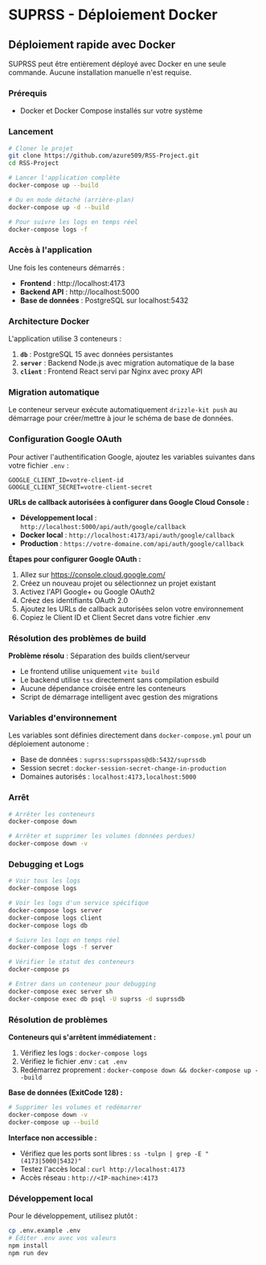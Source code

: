 # SUPRSS - Déploiement Docker

## Déploiement rapide avec Docker

SUPRSS peut être entièrement déployé avec Docker en une seule commande. Aucune installation manuelle n'est requise.

### Prérequis

- Docker et Docker Compose installés sur votre système

### Lancement

```bash
# Cloner le projet
git clone https://github.com/azure509/RSS-Project.git
cd RSS-Project

# Lancer l'application complète
docker-compose up --build

# Ou en mode détaché (arrière-plan)
docker-compose up -d --build

# Pour suivre les logs en temps réel
docker-compose logs -f
```

### Accès à l'application

Une fois les conteneurs démarrés :

- **Frontend** : http://localhost:4173
- **Backend API** : http://localhost:5000
- **Base de données** : PostgreSQL sur localhost:5432

### Architecture Docker

L'application utilise 3 conteneurs :

1. **`db`** : PostgreSQL 15 avec données persistantes
2. **`server`** : Backend Node.js avec migration automatique de la base
3. **`client`** : Frontend React servi par Nginx avec proxy API

### Migration automatique

Le conteneur serveur exécute automatiquement `drizzle-kit push` au démarrage pour créer/mettre à jour le schéma de base de données.

### Configuration Google OAuth

Pour activer l'authentification Google, ajoutez les variables suivantes dans votre fichier `.env` :

```env
GOOGLE_CLIENT_ID=votre-client-id
GOOGLE_CLIENT_SECRET=votre-client-secret
```

**URLs de callback autorisées à configurer dans Google Cloud Console :**

- **Développement local** : `http://localhost:5000/api/auth/google/callback`
- **Docker local** : `http://localhost:4173/api/auth/google/callback`
- **Production** : `https://votre-domaine.com/api/auth/google/callback`

**Étapes pour configurer Google OAuth :**

1. Allez sur https://console.cloud.google.com/
2. Créez un nouveau projet ou sélectionnez un projet existant
3. Activez l'API Google+ ou Google OAuth2
4. Créez des identifiants OAuth 2.0
5. Ajoutez les URLs de callback autorisées selon votre environnement
6. Copiez le Client ID et Client Secret dans votre fichier .env

### Résolution des problèmes de build

**Problème résolu** : Séparation des builds client/serveur
- Le frontend utilise uniquement `vite build` 
- Le backend utilise `tsx` directement sans compilation esbuild
- Aucune dépendance croisée entre les conteneurs
- Script de démarrage intelligent avec gestion des migrations

### Variables d'environnement

Les variables sont définies directement dans `docker-compose.yml` pour un déploiement autonome :

- Base de données : `suprss:suprsspass@db:5432/suprssdb`
- Session secret : `docker-session-secret-change-in-production`
- Domaines autorisés : `localhost:4173,localhost:5000`

### Arrêt

```bash
# Arrêter les conteneurs
docker-compose down

# Arrêter et supprimer les volumes (données perdues)
docker-compose down -v
```

### Debugging et Logs

```bash
# Voir tous les logs
docker-compose logs

# Voir les logs d'un service spécifique
docker-compose logs server
docker-compose logs client
docker-compose logs db

# Suivre les logs en temps réel
docker-compose logs -f server

# Vérifier le statut des conteneurs
docker-compose ps

# Entrer dans un conteneur pour debugging
docker-compose exec server sh
docker-compose exec db psql -U suprss -d suprssdb
```

### Résolution de problèmes

**Conteneurs qui s'arrêtent immédiatement :**
1. Vérifiez les logs : `docker-compose logs`
2. Vérifiez le fichier .env : `cat .env`
3. Redémarrez proprement : `docker-compose down && docker-compose up --build`

**Base de données (ExitCode 128) :**
```bash
# Supprimer les volumes et redémarrer
docker-compose down -v
docker-compose up --build
```

**Interface non accessible :**
- Vérifiez que les ports sont libres : `ss -tulpn | grep -E "(4173|5000|5432)"`
- Testez l'accès local : `curl http://localhost:4173`
- Accès réseau : `http://<IP-machine>:4173`

### Développement local

Pour le développement, utilisez plutôt :

```bash
cp .env.example .env
# Éditer .env avec vos valeurs
npm install
npm run dev
```